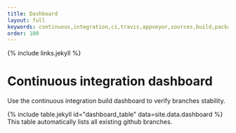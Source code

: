 ```yaml
---
title: Dashboard
layout: full
keywords: continuous,integration,ci,travis,appveyor,sources,build,package,gcc,clang,msvc,visual studio,mac,osx,ios,windows,linux,debian,freebsd,wasm
order: 100
---
```


{% include links.jekyll %}

Continuous integration dashboard
================================

Use the continuous integration build dashboard to verify branches stability.

{% include table.jekyll id="dashboard_table" data=site.data.dashboard %}
This table automatically lists all existing github branches.
<script type="text/javascript" src="{{site.baseurl}}/script/populate_badges.js"></script>
<script>myTableBadges.populate("dashboard_table", "https://api.github.com/repos/guillaumeblanc/ozz-animation/branches");</script>
